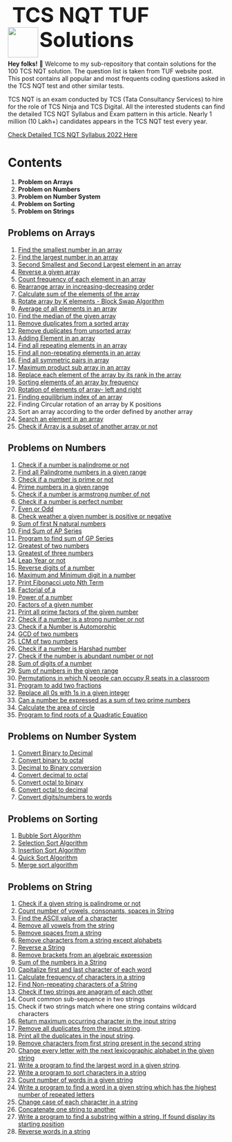 # <span style="font-size:1.7em; padding-left:10px">TCS NQT TUF Solutions</span> <img src="https://seeklogo.com/images/T/tcs-nqt-logo-CA7BAEBB91-seeklogo.com.png" align="left" height="70px"/>

**Hey folks!** 👋 Welcome to my sub-repository that contain solutions for the 100 TCS NQT solution. The question list is taken from TUF website post. This post contains all popular and most frequents coding questions asked in the TCS NQT test and other similar tests.

TCS NQT is an exam conducted by TCS (Tata Consultancy Services) to hire for the role of TCS Ninja and TCS Digital. All the interested students can find the detailed TCS NQT Syllabus and Exam pattern in this article. Nearly 1 million (10 Lakh+) candidates appears in the TCS NQT test every year.

<a href="https://takeuforward.org/interviews/tcs-nqt-syllabus-and-exam-pattern-updated-dec-2021/">Check Detailed TCS NQT Syllabus 2022 Here</a>

# Contents
1. **Problem on Arrays**
2. **Problem on Numbers**
3. **Problem on Number System**
4. **Problem on Sorting**
5. **Problem on Strings**

## Problems on Arrays
<ol>
    <li><a href="https://takeuforward.org/data-structure/find-the-smallest-element-in-an-array/">Find the smallest number in an array</a></li>
    <li><a href="https://takeuforward.org/data-structure/find-the-largest-element-in-an-array/">Find the largest number in an array</a></li>
    <li><a href="https://takeuforward.org/data-structure/find-second-smallest-and-second-largest-element-in-an-array/">Second Smallest and Second Largest element in an array</a> </li>
    <li><a href="https://takeuforward.org/data-structure/reverse-a-given-array/">Reverse a given array</a></li>
    <li><a href="https://takeuforward.org/data-structure/count-frequency-of-each-element-in-the-array/">Count frequency of each element in an array</a></li>
    <li><a href="https://takeuforward.org/data-structure/rearrange-array-in-increasing-decreasing-order/">Rearrange array in increasing-decreasing order</a></li>
    <li><a href="https://takeuforward.org/arrays/calculate-sum-of-the-elements-of-the-array/">Calculate sum of the elements of the array</a></li>
    <li><a href="https://takeuforward.org/data-structure/rotate-array-by-k-elements-block-swap-algorithm/">Rotate array by K elements - Block Swap Algorithm</a></li>
    <li><a href="https://takeuforward.org/data-structure/average-of-all-the-elements-in-the-array/">Average of all elements in an array</a></li>
    <li><a href="https://takeuforward.org/data-structure/find-median-of-the-given-array/">Find the median of the given array</a></li>
    <li><a href="https://takeuforward.org/data-structure/remove-duplicates-in-place-from-sorted-array/">Remove duplicates from a sorted array</a></li>
    <li><a href="https://takeuforward.org/data-structure/remove-duplicates-from-an-unsorted-array/">Remove duplicates from unsorted array</a></li>
    <li><a href="https://takeuforward.org/data-structure/adding-element-in-an-array/">Adding Element in an array</a></li>
    <li><a href="https://takeuforward.org/data-structure/find-all-repeating-elements-in-an-array/">Find all repeating elements in an array</a></li>
    <li><a href="https://takeuforward.org/data-structure/find-all-the-non-repeating-elements-in-an-array/">Find all non-repeating elements in an array</a></li>
    <li><a href="https://takeuforward.org/data-structure/find-all-symmetric-pairs-in-the-array-of-pairs/">Find all symmetric pairs in array</a></li>
    <li><a href="https://takeuforward.org/data-structure/maximum-product-subarray-in-an-array/">Maximum product sub array in an array</a></li>
    <li><a href="https://takeuforward.org/data-structure/replace-elements-by-its-rank-in-the-array/">Replace each element of the array by its rank in the array</a></li>
    <li><a href="https://takeuforward.org/data-structure/sort-elements-of-an-array-by-frequency/" >Sorting elements of an array by frequency</a></li>
    <li><a href="https://takeuforward.org/data-structure/rotate-array-by-k-elements/" >Rotation of elements of array- left and right</a></li>
    <li><a href="https://takeuforward.org/data-structure/finding-equilibrium-index-in-an-array/">Finding equilibrium index of an array</a></li>
    <li>Finding Circular rotation of an array by K positions</li>
    <li>Sort an array according to the order defined by another array</li>
    <li><a href="https://takeuforward.org/data-structure/search-an-element-in-an-array-program-cpp-java/">Search an element in an array</a></li>
    <li><a href="https://takeuforward.org/data-structure/check-if-array-is-subset-of-another-array/">Check if Array is a subset of another array or not</a></li>
</ol>

## Problems on Numbers
<ol>
    <li><a href="https://takeuforward.org/data-structure/check-if-a-number-is-palindrome-or-not/">Check if a number is palindrome or not</a></li>
    <li><a href="https://takeuforward.org/data-structure/find-all-palindrome-numbers-in-a-given-range/">Find all Palindrome numbers in a given range</a></li>
    <li><a href="https://takeuforward.org/data-structure/check-if-a-number-is-prime-or-not/">Check if a number is prime or not</a></li>
    <li><a href="https://takeuforward.org/data-structure/prime-numbers-in-a-given-range/">Prime numbers in a given range</a></li>
    <li><a href="https://takeuforward.org/maths/check-if-a-number-is-armstrong-number-or-not/">Check if a number is armstrong number of not</a></li>
    <li><a href="https://takeuforward.org/data-structure/check-whether-a-number-is-perfect-number-or-not/">Check if a number is perfect number</a></li>
    <li><a href="https://takeuforward.org/arrays/check-whether-a-given-number-is-even-or-odd/">Even or Odd</a></li>
    <li><a href="https://takeuforward.org/data-structure/check-whether-a-number-is-positive-or-negative/">Check weather a given number is positive or negative</a></li>
    <li><a href="https://takeuforward.org/data-structure/sum-of-first-n-natural-numbers/">Sum of first N natural numbers</a></li>
    <li><a href="https://takeuforward.org/data-structure/find-sum-of-ap-series/">Find Sum of AP Series</a></li>
    <li><a href="https://takeuforward.org/data-structure/program-to-find-sum-of-gp-series/">Program to find sum of GP Series</a></li>
    <li><a href="https://takeuforward.org/maths/greatest-of-two-numbers/">Greatest of two numbers</a></li>
    <li><a href="https://takeuforward.org/arrays/greatest-of-three-numbers/">Greatest of three numbers</a></li>
    <li><a href="https://takeuforward.org/data-structure/check-if-given-year-is-a-leap-year-or-not/">Leap Year or not</a></li>
    <li><a href="https://takeuforward.org/data-structure/reverse-digits-of-a-number/">Reverse digits of a number</a></li>
    <li><a href="https://takeuforward.org/data-structure/maximum-and-minimum-digit-in-a-number/">Maximum and Minimum digit in a number</a></li>
    <li><a href="https://takeuforward.org/arrays/print-fibonacci-series-up-to-nth-term/">Print Fibonacci upto Nth Term</a></li>
    <li><a href="https://takeuforward.org/data-structure/factorial-of-a-number-iterative-and-recursive/">Factorial of a  </a></li>
    <li><a href="https://takeuforward.org/data-structure/calculate-the-power-of-a-number-binary-exponentiation/" >Power of a number</a></li>
    <li><a href="https://takeuforward.org/combinatorics/factors-of-a-given-number/">Factors of a given number</a></li>
    <li><a href="https://takeuforward.org/data-structure/print-all-prime-factors-of-the-given-number/">Print all prime factors of the given number</a></li>
    <li><a href="https://takeuforward.org/data-structure/check-if-a-number-is-a-strong-number-or-not/">Check if a number is a strong number or not</a></li>
    <li><a href="https://takeuforward.org/data-structure/check-if-a-number-is-automorphic-number/">Check if a Number is Automorphic</a></li>
    <li><a href="https://takeuforward.org/data-structure/find-gcd-of-two-numbers/">GCD of two numbers</a></li>
    <li><a href="https://takeuforward.org/data-structure/find-lcm-of-two-numbers/">LCM of two numbers</a></li>
    <li><a href="https://takeuforward.org/data-structure/check-if-the-given-number-is-harshador-niven-number/">Check if a number is Harshad number</a></li>
    <li><a href="https://takeuforward.org/data-structure/check-if-the-number-is-an-abundant-number-or-not/">Check if the number is abundant number or not</a></li>
    <li><a href="https://takeuforward.org/data-structure/sum-of-digits-of-a-number/">Sum of digits of a number</a></li>
    <li><a href="https://takeuforward.org/data-structure/find-the-sum-of-numbers-in-the-given-range/">Sum of numbers in the given range</a></li>
    <li><a href="https://takeuforward.org/data-structure/permutations-in-which-n-people-can-occupy-r-seats/">Permutations in which N people can occupy R seats in a classroom</a></li>
    <li><a href="https://takeuforward.org/data-structure/program-to-add-two-fractions/">Program to add two fractions</a></li>
    <li><a href="https://takeuforward.org/data-structure/replace-all-the-0s-with-1-in-a-given-integer/">Replace all 0s with 1s in a given integer</a></li>
    <li><a href="https://takeuforward.org/data-structure/express-given-number-as-sum-of-two-prime-numbers/">Can a number be expressed as a sum of two prime numbers</a></li>
    <li><a href="https://takeuforward.org/data-structure/calculate-the-area-of-the-circle/">Calculate the area of circle</a></li>
    <li><a href="https://takeuforward.org/data-structure/program-to-find-roots-of-a-quadratic-equation/">Program to find roots of a Quadratic Equation</a></li>
</ol>

## Problems on Number System
<ol>
    <li><a href="https://takeuforward.org/data-structure/convert-binary-to-decimal/">Convert Binary to Decimal</a></li>
    <li><a href="https://takeuforward.org/data-structure/convert-binary-to-octal/">Convert binary to octal</a></li>
    <li><a href="https://takeuforward.org/maths/convert-decimal-to-binary-number/">Decimal to Binary conversion</a></li>
    <li><a href="https://takeuforward.org/uncategorized/convert-decimal-to-octal/">Convert decimal to octal</a></li>
    <li><a href="https://takeuforward.org/data-structure/convert-octal-to-binary/">Convert octal to binary</a></li>
    <li><a href="https://takeuforward.org/data-structure/convert-octal-to-decimal/">Convert octal to decimal</a></li>
    <li><a href="https://takeuforward.org/data-structure/convert-digits-numbers-to-words/">Convert digits/numbers to words</a></li>
</ol>

## Problems on Sorting
<ol>
    <li><a href="https://takeuforward.org/data-structure/bubble-sort-algorithm/">Bubble Sort Algorithm</a></li>
    <li><a href="https://takeuforward.org/sorting/selection-sort-algorithm/">Selection Sort Algorithm</a></li>
    <li><a href="https://takeuforward.org/data-structure/insertion-sort-algorithm/">Insertion Sort Algorithm</a></li>
    <li><a href="https://takeuforward.org/data-structure/quick-sort-algorithm/">Quick Sort Algorithm</a></li>
    <li><a href="https://takeuforward.org/data-structure/merge-sort-algorithm/">Merge sort algorithm</a></li>
</ol>

## Problems on String
<ol>
    <li><a href="https://takeuforward.org/data-structure/check-if-the-given-string-is-palindrome-or-not/">Check if a given string is palindrome or not</a></li>
    <li><a href="https://takeuforward.org/data-structure/count-number-of-vowels-consonants-spaces-in-string/">Count number of vowels, consonants, spaces in String</a></li>
    <li><a href="https://takeuforward.org/data-structure/find-the-ascii-value-of-a-character/">Find the ASCII value of a character</a></li>
    <li><a href="https://takeuforward.org/data-structure/remove-all-vowels-from-the-string/">Remove all vowels from the string</a></li>
    <li><a href="https://takeuforward.org/data-structure/remove-spaces-from-a-string/">Remove spaces from a string</a></li>
    <li><a href="https://takeuforward.org/data-structure/remove-characters-from-a-string-except-alphabets/" >Remove characters from a string except alphabets</a></li>
    <li><a href="https://takeuforward.org/data-structure/reverse-a-string/">Reverse a String</a></li>
    <li><a href="https://takeuforward.org/data-structure/remove-brackets-from-an-algebraic-expression/">Remove brackets from an algebraic expression</a></li>
    <li><a href="https://takeuforward.org/data-structure/sum-of-the-numbers-in-a-string/">Sum of the numbers in a String</a></li>
    <li><a href="https://takeuforward.org/string/capitalize-first-and-last-character-of-each-word-of-a-string/">Capitalize first and last character of each word</a></li>
    <li><a href="https://takeuforward.org/data-structure/calculate-frequency-of-characters-in-a-string/">Calculate frequency of characters in a string</a></li>
    <li><a href="https://takeuforward.org/data-structure/find-non-repeating-characters-of-a-string/">Find Non-repeating characters of a String</a></li>
    <li><a href="https://takeuforward.org/data-structure/check-if-two-strings-are-anagrams-of-each-other/">Check if two strings are anagram of each other</a></li>
    <li>Count common sub-sequence in two strings</li>
    <li>Check if two strings match where one string contains wildcard characters</li>
    <li><a href="https://takeuforward.org/data-structure/maximum-occurring-character-in-a-string/">Return maximum occurring character in the input string</a></li>
    <li><a href="https://takeuforward.org/data-structure/remove-all-duplicates-from-a-string/">Remove all duplicates from the input string</a>.</li>
    <li><a href="https://takeuforward.org/data-structure/print-all-the-duplicates-in-the-string/">Print all the duplicates in the input string</a>.</li>
    <li><a href="https://takeuforward.org/data-structure/remove-characters-from-first-string-present-in-the-second-string/">Remove characters from first string present in the second string</a></li>
    <li><a href="https://takeuforward.org/data-structure/change-every-letter-with-next-lexicographic-alphabet/">Change every letter with the next lexicographic alphabet in the given string</a></li>
    <li><a href="https://takeuforward.org/data-structure/find-the-largest-word-in-a-string/">Write a program to find the largest word in a given string</a>.</li>
    <li><a href="https://takeuforward.org/data-structure/write-a-program-to-sort-characters-in-a-string/">Write a program to sort characters in a string</a></li>
    <li><a href="https://takeuforward.org/data-structure/count-the-number-of-words-in-a-given-string/">Count number of words in a given string</a></li>
    <li><a href="https://takeuforward.org/data-structure/find-word-with-highest-number-of-repeated-letters-in-string/" >Write a program to find a word in a given string which has the highest number of repeated letters</a></li>
    <li><a href="https://takeuforward.org/data-structure/change-case-of-each-character-in-a-string/">Change case of each character in a string</a></li>
    <li><a href="https://takeuforward.org/data-structure/concatenate-one-string-to-another/">Concatenate one string to another</a></li>
    <li><a href="https://takeuforward.org/data-structure/find-the-position-of-a-substring-within-a-string/">Write a program to find a substring within a string. If found display its starting position</a></li>
    <li><a href="https://takeuforward.org/data-structure/reverse-words-in-a-string/">Reverse words in a string</a></li>
</ol>